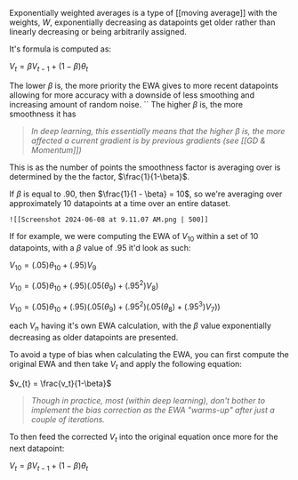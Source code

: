  Exponentially weighted averages is a type of [[moving average]] with the weights, $W$, exponentially decreasing as datapoints get older rather than linearly decreasing or being arbitrarily assigned.

It's formula is computed as:

$V_t = \beta V_{t-1} + (1 - \beta) \theta_t$

The lower $\beta$ is, the more priority the EWA gives to more recent datapoints allowing for more accuracy with a downside of less smoothing and increasing amount of random noise.
``
The higher $\beta$ is, the more smoothness it has

> *In deep learning, this essentially means that the higher $\beta$ is, the more affected a current gradient is by previous gradients (see [[GD & Momentum]])*

This is as the number of points the smoothness factor is averaging over is determined by the the factor, $\frac{1}{1-\beta}$.

If $\beta$ is equal to $.90$, then $\frac{1}{1 - \beta} = 10$, so we're averaging over approximately $10$ datapoints at a time over an entire dataset.

	![[Screenshot 2024-06-08 at 9.11.07 AM.png | 500]]

If for example, we were computing the EWA of $V_{10}$ within a set of 10 datapoints, with a $\beta$ value of $.95$ it'd look as such:

$V_{10} = (.05)\theta_{10} + (.95)V_{9}$

$V_{10} = (.05)\theta_{10} + (.95)(.05(\theta_9) + (.95^2)V_8)$

$V_{10} = (.05)\theta_{10} + (.95)(.05(\theta_9) + (.95^2)(.05(\theta_8) + (.95^3)V_7))$

each $V_n$ having it's own EWA calculation, with the $\beta$ value exponentially decreasing as older datapoints are presented.

To avoid a type of bias when calculating the EWA, you can first compute the original EWA and then take $V_t$ and apply the following equation:

$v_{t} = \frac{v_t}{1-\beta}$

>*Though in practice, most (within deep learning), don't bother to implement the bias correction as the EWA "warms-up" after just a couple of iterations.*

To then feed the corrected $V_{t}$ into the original equation once more for the next datapoint:

$V_t = \beta V_{t-1} + (1 - \beta) \theta_t$